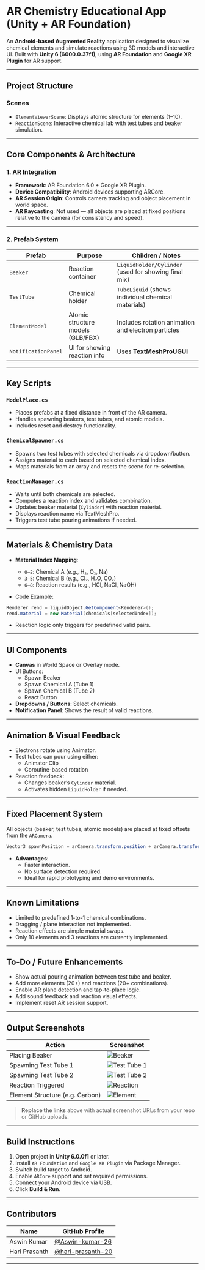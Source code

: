 # AR Chemistry Educational App (Unity + AR Foundation)

An **Android-based Augmented Reality** application designed to visualize chemical elements and simulate reactions using 3D models and interactive UI. Built with **Unity 6 (6000.0.37f1)**, using **AR Foundation** and **Google XR Plugin** for AR support.

---

## Project Structure

### Scenes
- `ElementViewerScene`: Displays atomic structure for elements (1–10).
- `ReactionScene`: Interactive chemical lab with test tubes and beaker simulation.

---

## Core Components & Architecture

### 1. AR Integration
- **Framework**: AR Foundation 6.0 + Google XR Plugin.
- **Device Compatibility**: Android devices supporting ARCore.
- **AR Session Origin**: Controls camera tracking and object placement in world space.
- **AR Raycasting**: Not used — all objects are placed at fixed positions relative to the camera (for consistency and speed).

---

### 2. Prefab System

| Prefab           | Purpose                            | Children / Notes                                      |
|------------------|------------------------------------|--------------------------------------------------------|
| `Beaker`         | Reaction container                 | `LiquidHolder/Cylinder` (used for showing final mix)  |
| `TestTube`       | Chemical holder                    | `TubeLiquid` (shows individual chemical materials)     |
| `ElementModel`   | Atomic structure models (GLB/FBX)  | Includes rotation animation and electron particles     |
| `NotificationPanel` | UI for showing reaction info    | Uses **TextMeshProUGUI**                              |

---

## Key Scripts

### `ModelPlace.cs`
- Places prefabs at a fixed distance in front of the AR camera.
- Handles spawning beakers, test tubes, and atomic models.
- Includes reset and destroy functionality.

### `ChemicalSpawner.cs`
- Spawns two test tubes with selected chemicals via dropdown/button.
- Assigns material to each based on selected chemical index.
- Maps materials from an array and resets the scene for re-selection.

### `ReactionManager.cs`
- Waits until both chemicals are selected.
- Computes a reaction index and validates combination.
- Updates beaker material (`Cylinder`) with reaction material.
- Displays reaction name via TextMeshPro.
- Triggers test tube pouring animations if needed.

---

## Materials & Chemistry Data

- **Material Index Mapping**:
  - `0–2`: Chemical A (e.g., H₂, O₂, Na)
  - `3–5`: Chemical B (e.g., Cl₂, H₂O, CO₂)
  - `6–8`: Reaction results (e.g., HCl, NaCl, NaOH)

- Code Example:
```csharp
Renderer rend = liquidObject.GetComponent<Renderer>();
rend.material = new Material(chemicals[selectedIndex]);
```

- Reaction logic only triggers for predefined valid pairs.

---

## UI Components

- **Canvas** in World Space or Overlay mode.
- UI Buttons:
  - Spawn Beaker
  - Spawn Chemical A (Tube 1)
  - Spawn Chemical B (Tube 2)
  - React Button
- **Dropdowns / Buttons**: Select chemicals.
- **Notification Panel**: Shows the result of valid reactions.

---

## Animation & Visual Feedback

- Electrons rotate using Animator.
- Test tubes can pour using either:
  - Animator Clip
  - Coroutine-based rotation
- Reaction feedback:
  - Changes beaker’s `Cylinder` material.
  - Activates hidden `LiquidHolder` if needed.

---

## Fixed Placement System

All objects (beaker, test tubes, atomic models) are placed at fixed offsets from the `ARCamera`.

```csharp
Vector3 spawnPosition = arCamera.transform.position + arCamera.transform.forward * 0.5f;
```

- **Advantages**:
  - Faster interaction.
  - No surface detection required.
  - Ideal for rapid prototyping and demo environments.

---

## Known Limitations

- Limited to predefined 1-to-1 chemical combinations.
- Dragging / plane interaction not implemented.
- Reaction effects are simple material swaps.
- Only 10 elements and 3 reactions are currently implemented.

---

## To-Do / Future Enhancements

- Show actual pouring animation between test tube and beaker.
- Add more elements (20+) and reactions (20+ combinations).
- Enable AR plane detection and tap-to-place logic.
- Add sound feedback and reaction visual effects.
- Implement reset AR session support.

---

## Output Screenshots

| Action                          | Screenshot                                                 |
|----------------------------------|-------------------------------------------------------------|
| Placing Beaker                  | ![Beaker](https://your-image-link-1.png)                    |
| Spawning Test Tube 1            | ![Test Tube 1](https://your-image-link-2.png)               |
| Spawning Test Tube 2            | ![Test Tube 2](https://your-image-link-3.png)               |
| Reaction Triggered              | ![Reaction](https://your-image-link-4.png)                  |
| Element Structure (e.g. Carbon) | ![Element](https://your-image-link-5.png)                   |

> **Replace the links** above with actual screenshot URLs from your repo or GitHub uploads.

---

## Build Instructions

1. Open project in **Unity 6.0.0f1** or later.
2. Install `AR Foundation` and `Google XR Plugin` via Package Manager.
3. Switch build target to Android.
4. Enable `ARCore` support and set required permissions.
5. Connect your Android device via USB.
6. Click **Build & Run**.

---

## Contributors


| Name             | GitHub Profile                                        |
|------------------|--------------------------------------------------------|
| Aswin Kumar      | [@Aswin-kumar-26](https://github.com/Aswin-kumar-26)  |
| Hari Prasanth    | [@hari-prasanth-20](https://github.com/hari-prasanth-20) |

---
